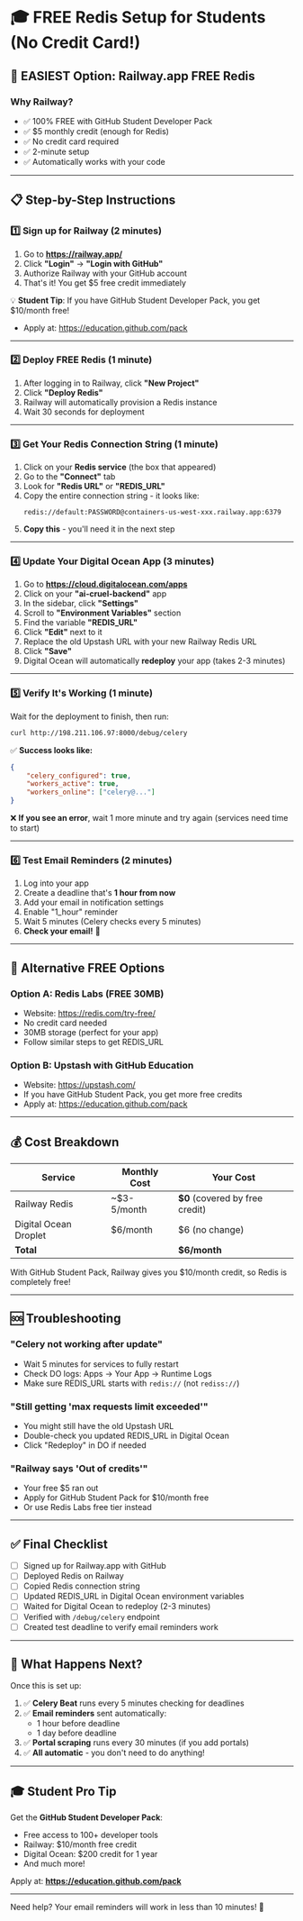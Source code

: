# 🎓 FREE Redis Setup for Students (No Credit Card!)

## 🚀 EASIEST Option: Railway.app FREE Redis

### Why Railway?

-   ✅ 100% FREE with GitHub Student Developer Pack
-   ✅ $5 monthly credit (enough for Redis)
-   ✅ No credit card required
-   ✅ 2-minute setup
-   ✅ Automatically works with your code

---

## 📋 Step-by-Step Instructions

### 1️⃣ Sign up for Railway (2 minutes)

1. Go to **https://railway.app/**
2. Click **"Login"** → **"Login with GitHub"**
3. Authorize Railway with your GitHub account
4. That's it! You get $5 free credit immediately

💡 **Student Tip**: If you have GitHub Student Developer Pack, you get $10/month free!

-   Apply at: https://education.github.com/pack

---

### 2️⃣ Deploy FREE Redis (1 minute)

1. After logging in to Railway, click **"New Project"**
2. Click **"Deploy Redis"**
3. Railway will automatically provision a Redis instance
4. Wait 30 seconds for deployment

---

### 3️⃣ Get Your Redis Connection String (1 minute)

1. Click on your **Redis service** (the box that appeared)
2. Go to the **"Connect"** tab
3. Look for **"Redis URL"** or **"REDIS_URL"**
4. Copy the entire connection string - it looks like:
    ```
    redis://default:PASSWORD@containers-us-west-xxx.railway.app:6379
    ```
5. **Copy this** - you'll need it in the next step

---

### 4️⃣ Update Your Digital Ocean App (3 minutes)

1. Go to **https://cloud.digitalocean.com/apps**
2. Click on your **"ai-cruel-backend"** app
3. In the sidebar, click **"Settings"**
4. Scroll to **"Environment Variables"** section
5. Find the variable **"REDIS_URL"**
6. Click **"Edit"** next to it
7. Replace the old Upstash URL with your new Railway Redis URL
8. Click **"Save"**
9. Digital Ocean will automatically **redeploy** your app (takes 2-3 minutes)

---

### 5️⃣ Verify It's Working (1 minute)

Wait for the deployment to finish, then run:

```bash
curl http://198.211.106.97:8000/debug/celery
```

✅ **Success looks like:**

```json
{
    "celery_configured": true,
    "workers_active": true,
    "workers_online": ["celery@..."]
}
```

❌ **If you see an error**, wait 1 more minute and try again (services need time to start)

---

### 6️⃣ Test Email Reminders (2 minutes)

1. Log into your app
2. Create a deadline that's **1 hour from now**
3. Add your email in notification settings
4. Enable "1_hour" reminder
5. Wait 5 minutes (Celery checks every 5 minutes)
6. **Check your email!** 📧

---

## 🔄 Alternative FREE Options

### Option A: Redis Labs (FREE 30MB)

-   Website: https://redis.com/try-free/
-   No credit card needed
-   30MB storage (perfect for your app)
-   Follow similar steps to get REDIS_URL

### Option B: Upstash with GitHub Education

-   Website: https://upstash.com/
-   If you have GitHub Student Pack, you get more free credits
-   Apply at: https://education.github.com/pack

---

## 💰 Cost Breakdown

| Service               | Monthly Cost | Your Cost                       |
| --------------------- | ------------ | ------------------------------- |
| Railway Redis         | ~$3-5/month  | **$0** (covered by free credit) |
| Digital Ocean Droplet | $6/month     | $6 (no change)                  |
| **Total**             |              | **$6/month**                    |

With GitHub Student Pack, Railway gives you $10/month credit, so Redis is completely free!

---

## 🆘 Troubleshooting

### "Celery not working after update"

-   Wait 5 minutes for services to fully restart
-   Check DO logs: Apps → Your App → Runtime Logs
-   Make sure REDIS_URL starts with `redis://` (not `rediss://`)

### "Still getting 'max requests limit exceeded'"

-   You might still have the old Upstash URL
-   Double-check you updated REDIS_URL in Digital Ocean
-   Click "Redeploy" in DO if needed

### "Railway says 'Out of credits'"

-   Your free $5 ran out
-   Apply for GitHub Student Pack for $10/month free
-   Or use Redis Labs free tier instead

---

## ✅ Final Checklist

-   [ ] Signed up for Railway.app with GitHub
-   [ ] Deployed Redis on Railway
-   [ ] Copied Redis connection string
-   [ ] Updated REDIS_URL in Digital Ocean environment variables
-   [ ] Waited for Digital Ocean to redeploy (2-3 minutes)
-   [ ] Verified with `/debug/celery` endpoint
-   [ ] Created test deadline to verify email reminders work

---

## 🎯 What Happens Next?

Once this is set up:

1. ✅ **Celery Beat** runs every 5 minutes checking for deadlines
2. ✅ **Email reminders** sent automatically:
    - 1 hour before deadline
    - 1 day before deadline
3. ✅ **Portal scraping** runs every 30 minutes (if you add portals)
4. ✅ **All automatic** - you don't need to do anything!

---

## 🎓 Student Pro Tip

Get the **GitHub Student Developer Pack**:

-   Free access to 100+ developer tools
-   Railway: $10/month free credit
-   Digital Ocean: $200 credit for 1 year
-   And much more!

Apply at: **https://education.github.com/pack**

---

Need help? Your email reminders will work in less than 10 minutes! 🚀
